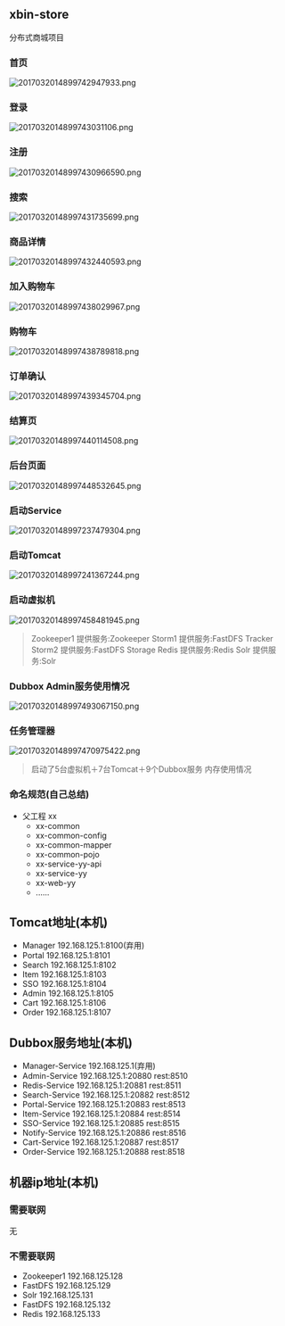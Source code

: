## xbin-store

分布式商城项目

### 首页
![2017032014899742947933.png](http://on2bs9q7q.bkt.clouddn.com/2017032014899742947933.png)

### 登录
![2017032014899743031106.png](http://on2bs9q7q.bkt.clouddn.com/2017032014899743031106.png)

### 注册
![20170320148997430966590.png](http://on2bs9q7q.bkt.clouddn.com/20170320148997430966590.png)

### 搜索
![20170320148997431735699.png](http://on2bs9q7q.bkt.clouddn.com/20170320148997431735699.png)

### 商品详情
![20170320148997432440593.png](http://on2bs9q7q.bkt.clouddn.com/20170320148997432440593.png)

### 加入购物车
![20170320148997438029967.png](http://on2bs9q7q.bkt.clouddn.com/20170320148997438029967.png)

### 购物车
![20170320148997438789818.png](http://on2bs9q7q.bkt.clouddn.com/20170320148997438789818.png)

### 订单确认
![20170320148997439345704.png](http://on2bs9q7q.bkt.clouddn.com/20170320148997439345704.png)

### 结算页
![20170320148997440114508.png](http://on2bs9q7q.bkt.clouddn.com/20170320148997440114508.png)

### 后台页面
![20170320148997448532645.png](http://on2bs9q7q.bkt.clouddn.com/20170320148997448532645.png)

### 启动Service
![20170320148997237479304.png](http://on2bs9q7q.bkt.clouddn.com/20170320148997237479304.png)

### 启动Tomcat
![20170320148997241367244.png](http://on2bs9q7q.bkt.clouddn.com/20170320148997241367244.png)

### 启动虚拟机
![20170320148997458481945.png](http://on2bs9q7q.bkt.clouddn.com/20170320148997458481945.png)

> Zookeeper1 提供服务:Zookeeper
> Storm1 提供服务:FastDFS Tracker
> Storm2 提供服务:FastDFS Storage
> Redis  提供服务:Redis
> Solr   提供服务:Solr

### Dubbox Admin服务使用情况
![20170320148997493067150.png](http://on2bs9q7q.bkt.clouddn.com/20170320148997493067150.png)

### 任务管理器
![20170320148997470975422.png](http://on2bs9q7q.bkt.clouddn.com/20170320148997470975422.png)

> 启动了5台虚拟机＋7台Tomcat＋9个Dubbox服务 内存使用情况

### 命名规范(自己总结)
* 父工程 xx
    * xx-common
    * xx-common-config
    * xx-common-mapper
    * xx-common-pojo
    * xx-service-yy-api
    * xx-service-yy
    * xx-web-yy
    * ......

## Tomcat地址(本机)
* Manager 192.168.125.1:8100(弃用)
* Portal  192.168.125.1:8101
* Search  192.168.125.1:8102
* Item    192.168.125.1:8103
* SSO     192.168.125.1:8104
* Admin   192.168.125.1:8105
* Cart    192.168.125.1:8106
* Order   192.168.125.1:8107

## Dubbox服务地址(本机)
* Manager-Service     192.168.125.1(弃用)
* Admin-Service       192.168.125.1:20880 rest:8510
* Redis-Service       192.168.125.1:20881 rest:8511
* Search-Service      192.168.125.1:20882 rest:8512
* Portal-Service      192.168.125.1:20883 rest:8513
* Item-Service        192.168.125.1:20884 rest:8514
* SSO-Service         192.168.125.1:20885 rest:8515
* Notify-Service      192.168.125.1:20886 rest:8516
* Cart-Service        192.168.125.1:20887 rest:8517
* Order-Service       192.168.125.1:20888 rest:8518

## 机器ip地址(本机)

### 需要联网
无

### 不需要联网
* Zookeeper1 192.168.125.128
* FastDFS 192.168.125.129
* Solr 192.168.125.131
* FastDFS 192.168.125.132
* Redis 192.168.125.133

